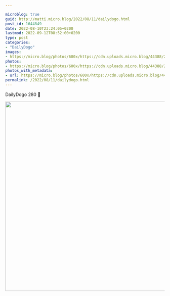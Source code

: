 ```yaml
---

microblog: true
guid: http://matti.micro.blog/2022/08/11/dailydogo.html
post_id: 1644849
date: 2022-08-10T23:24:05+0200
lastmod: 2022-09-12T08:52:00+0200
type: post
categories:
- "DailyDogo"
images:
- https://micro.blog/photos/600x/https://cdn.uploads.micro.blog/44388/2022/26c9ec7dc7.jpg
photos:
- https://micro.blog/photos/600x/https://cdn.uploads.micro.blog/44388/2022/26c9ec7dc7.jpg
photos_with_metadata:
- url: https://micro.blog/photos/600x/https://cdn.uploads.micro.blog/44388/2022/26c9ec7dc7.jpg
permalink: /2022/08/11/dailydogo.html
---
```

DailyDogo 280 🐶

<img src="/media/uploads/2022/26c9ec7dc7.jpg" width="600" height="600" alt="" />
